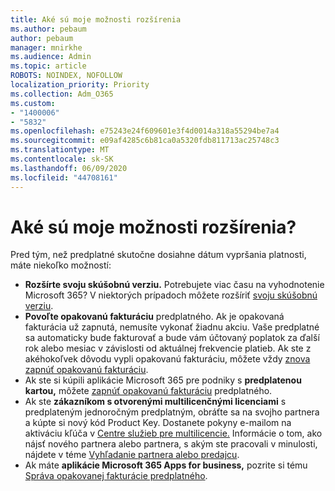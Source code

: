 ```yaml
---
title: Aké sú moje možnosti rozšírenia
ms.author: pebaum
author: pebaum
manager: mnirkhe
ms.audience: Admin
ms.topic: article
ROBOTS: NOINDEX, NOFOLLOW
localization_priority: Priority
ms.collection: Adm_O365
ms.custom:
- "1400006"
- "5832"
ms.openlocfilehash: e75243e24f609601e3f4d0014a318a55294be7a4
ms.sourcegitcommit: e09af4285c6b81ca0a5320fdb811713ac25748c3
ms.translationtype: MT
ms.contentlocale: sk-SK
ms.lasthandoff: 06/09/2020
ms.locfileid: "44708161"
---
```

# <a name="what-are-my-options-to-extend"></a>Aké sú moje možnosti rozšírenia?

Pred tým, než predplatné skutočne dosiahne dátum vypršania platnosti, máte niekoľko možností:

- **Rozšírte svoju skúšobnú verziu.**  Potrebujete viac času na vyhodnotenie Microsoft 365? V niektorých prípadoch môžete rozšíriť [svoju skúšobnú verziu](https://docs.microsoft.com/microsoft-365/commerce/extend-your-trial?view=o365-worldwide).  
- **Povoľte opakovanú fakturáciu** predplatného. Ak je opakovaná fakturácia už zapnutá, nemusíte vykonať žiadnu akciu. Vaše predplatné sa automaticky bude fakturovať a bude vám účtovaný poplatok za ďalší rok alebo mesiac v závislosti od aktuálnej frekvencie platieb. Ak ste z akéhokoľvek dôvodu vypli opakovanú fakturáciu, môžete vždy [znova zapnúť opakovanú fakturáciu](https://docs.microsoft.com/microsoft-365/commerce/subscriptions/renew-your-subscription?view=o365-worldwide).
- Ak ste si kúpili aplikácie Microsoft 365 pre podniky s **predplatenou kartou,** môžete [zapnúť opakovanú fakturáciu](https://docs.microsoft.com/microsoft-365/commerce/subscriptions/renew-your-subscription?view=o365-worldwide) predplatného.
- Ak ste **zákazníkom s otvorenými multilicenčnými licenciami** s predplateným jednoročným predplatným, obráťte sa na svojho partnera a kúpte si nový kód Product Key. Dostanete pokyny e-mailom na aktiváciu kľúča v [Centre služieb pre multilicencie.](https://go.microsoft.com/fwlink/p/?LinkID=282016) Informácie o tom, ako nájsť nového partnera alebo partnera, s akým ste pracovali v minulosti, nájdete v téme [Vyhľadanie partnera alebo predajcu](https://docs.microsoft.com/microsoft-365/admin/manage/find-your-partner-or-reseller?view=o365-worldwide).
- Ak máte **aplikácie Microsoft 365 Apps for business,** pozrite si tému [Správa opakovanej fakturácie predplatného](https://docs.microsoft.com/microsoft-365/commerce/subscriptions/renew-your-subscription?view=o365-worldwide).
